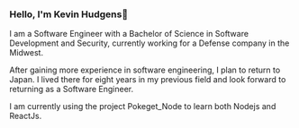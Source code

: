 ### Hello, I'm Kevin Hudgens👋

I am a Software Engineer with a Bachelor of Science in Software Development and Security, currently working for a Defense company in the Midwest.

After gaining more experience in software engineering, I plan to return to Japan. I lived there for eight years in my previous field and look forward to returning as a Software Engineer. 

I am currently using the project Pokeget_Node to learn both Nodejs and ReactJs.

